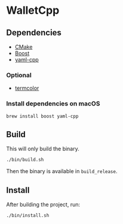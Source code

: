 # WalletCpp

## Dependencies

- [CMake](https://cmake.org/)
- [Boost](https://www.boost.org/)
- [yaml-cpp](https://github.com/jbeder/yaml-cpp)

### Optional

- [termcolor](https://github.com/ikalnytskyi/termcolor)

### Install dependencies on macOS

```
brew install boost yaml-cpp
```

## Build

This will only build the binary.

```bash
./bin/build.sh
```

Then the binary is available in `build_release`.

## Install

After building the project, run:

```bash
./bin/install.sh
```
